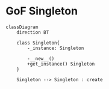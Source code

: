 # GoF Singleton

```mermaid
classDiagram
    direction BT

    class Singleton{
        -_instance: Singleton

        -__new__()
        +get_instance() Singleton
    }

    Singleton --> Singleton : create
```
